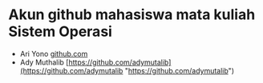 # Akun github mahasiswa mata kuliah Sistem Operasi

  - Ari Yono  [github.com](https://www.petanikode.com/ "link")
  - Ady Muthalib [https://github.com/adymutalib](https://github.com/adymutalib "https://github.com/adymutalib")